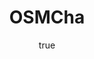 ---
title: OSMCha
description:  
author:
  name: TeachOSM Contributors
type:
thumbnail: 
link: https://osmcha.mapbox.com
tags:
- 
- 
---